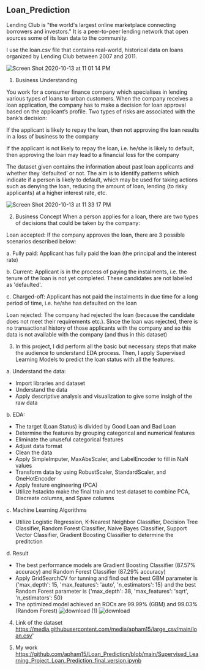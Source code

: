 ## **Loan_Prediction**

Lending Club is "the world's largest online marketplace connecting borrowers and investors." It is a peer-to-peer lending network that open sources some of its loan data to the community.

I use the loan.csv file that contains real-world, historical data on loans organized by Lending Club between 2007 and 2011.

![Screen Shot 2020-10-13 at 11 01 14 PM](https://user-images.githubusercontent.com/63126292/95942130-01280980-0da8-11eb-88a8-cfa750120469.png)

1. Business Understanding

You work for a consumer finance company which specialises in lending various types of loans to urban customers. When the company receives a loan application, the company has to make a decision for loan approval based on the applicant’s profile. Two types of risks are associated with the bank’s decision:

If the applicant is likely to repay the loan, then not approving the loan results in a loss of business to the company

If the applicant is not likely to repay the loan, i.e. he/she is likely to default, then approving the loan may lead to a financial loss for the company

The dataset given contains the information about past loan applicants and whether they ‘defaulted’ or not. The aim is to identify patterns which indicate if a person is likely to default, which may be used for taking actions such as denying the loan, reducing the amount of loan, lending (to risky applicants) at a higher interest rate, etc.

![Screen Shot 2020-10-13 at 11 33 17 PM](https://user-images.githubusercontent.com/63126292/95943851-89101280-0dac-11eb-85c6-39e7db5ef5b4.png)

2. Business Concept
When a person applies for a loan, there are two types of decisions that could be taken by the company:

Loan accepted: If the company approves the loan, there are 3 possible scenarios described below:

a. Fully paid: Applicant has fully paid the loan (the principal and the interest rate)

b. Current: Applicant is in the process of paying the instalments, i.e. the tenure of the loan is not yet completed. These candidates are not labelled as 'defaulted'.

c. Charged-off: Applicant has not paid the instalments in due time for a long period of time, i.e. he/she has defaulted on the loan

Loan rejected: The company had rejected the loan (because the candidate does not meet their requirements etc.). Since the loan was rejected, there is no transactional history of those applicants with the company and so this data is not available with the company (and thus in this dataset)

3. In this project, I did perform all the basic but necessary steps that make the audience to understand EDA process. Then, I apply Supervised Learning Models to predict the loan status with all the features.

a. Understand the data:

* Import libraries and dataset
* Understand the data
* Apply descriptive analysis and visualization to give some insigh of the raw data

b. EDA:

* The target (Loan Status) is divided by Good Loan and Bad Loan
* Determine the features by grouping categorical and numerical features
* Eliminate the unuseful categorical features
* Adjust data format
* Clean the data 
* Apply SimpleImputer, MaxAbsScaler, and LabelEncoder to fill in NaN values
* Transform data by using RobustScaler, StandardScaler, and OneHotEncoder
* Apply feature engineering (PCA)
* Utilize hstackto make the final train and test dataset to combine PCA, Discreate columns, and Spare columns

c. Machine Learning Algorithms
* Utilize Logistic Regression, K-Nearest Neighbor Classifier, Decision Tree Classifier, Random Forest Classifier, Naive Bayes Classifier, Support Vector Classifier, Gradient Boosting Classifier to determine the preditction

d. Result
* The best performance models are Gradient Boosting Classifier (87.57% accuracy) and Random Forest Classifier (87.29% accuracy)
* Apply GridSearchCV for tunning and find out the best GBM parameter is {'max_depth': 15, 'max_features': 'auto', 'n_estimators': 15} and the best Random Forest parameter is {'max_depth': 38, 'max_features': 'sqrt', 'n_estimators': 50}
* The optimized model achieved an ROCs are 99.99% (GBM) and 99.03% (Random Forest)
![download (1)](https://user-images.githubusercontent.com/63126292/97929804-97a87480-1d2f-11eb-8692-e167f0c4e26e.png)
![download](https://user-images.githubusercontent.com/63126292/97929852-b9096080-1d2f-11eb-9c42-036d103db5a1.png)

4. Link of the dataset 
https://media.githubusercontent.com/media/apham15/large_csv/main/loan.csv'

5. My work
https://github.com/apham15/Loan_Prediction/blob/main/Supervised_Learning_Project_Loan_Prediction_final_version.ipynb
